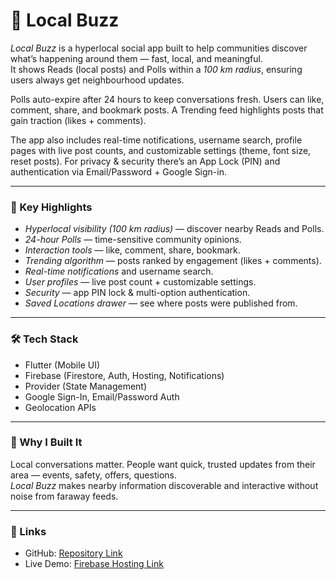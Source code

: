 # 🌟 Local Buzz

*Local Buzz* is a hyperlocal social app built to help communities discover what’s happening around them — fast, local, and meaningful.  
It shows Reads (local posts) and Polls within a *100 km radius*, ensuring users always get neighbourhood updates.

Polls auto-expire after 24 hours to keep conversations fresh. Users can like, comment, share, and bookmark posts. A Trending feed highlights posts that gain traction (likes + comments).  

The app also includes real-time notifications, username search, profile pages with live post counts, and customizable settings (theme, font size, reset posts). For privacy & security there’s an App Lock (PIN) and authentication via Email/Password + Google Sign-in.

---

### 🚀 Key Highlights
- *Hyperlocal visibility (100 km radius)* — discover nearby Reads and Polls.  
- *24-hour Polls* — time-sensitive community opinions.  
- *Interaction tools* — like, comment, share, bookmark.  
- *Trending algorithm* — posts ranked by engagement (likes + comments).  
- *Real-time notifications* and username search.  
- *User profiles* — live post count + customizable settings.  
- *Security* — app PIN lock & multi-option authentication.  
- *Saved Locations drawer* — see where posts were published from.

---

### 🛠 Tech Stack
- Flutter (Mobile UI)  
- Firebase (Firestore, Auth, Hosting, Notifications)  
- Provider (State Management)  
- Google Sign-In, Email/Password Auth  
- Geolocation APIs  

---

### 📱 Why I Built It
Local conversations matter. People want quick, trusted updates from their area — events, safety, offers, questions.  
*Local Buzz* makes nearby information discoverable and interactive without noise from faraway feeds.

---

### 🔗 Links
- GitHub: [Repository Link](https://github.com/talhashams01/local_buzz_app.git)  
- Live Demo: [Firebase Hosting Link](https://localbuzzapp.web.app)
